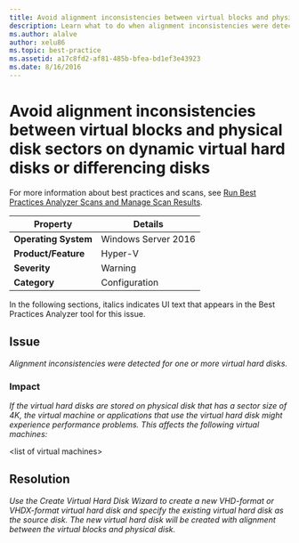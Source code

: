 ```yaml
---
title: Avoid alignment inconsistencies between virtual blocks and physical disk sectors on dynamic virtual hard disks or differencing disks
description: Learn what to do when alignment inconsistencies were detected for one or more virtual hard disks.
ms.author: alalve
author: xelu86
ms.topic: best-practice
ms.assetid: a17c8fd2-af81-485b-bfea-bd1ef3e43923
ms.date: 8/16/2016
---
```

# Avoid alignment inconsistencies between virtual blocks and physical disk sectors on dynamic virtual hard disks or differencing disks

For more information about best practices and scans, see [Run Best Practices Analyzer Scans and Manage Scan Results](/previous-versions/windows/it-pro/windows-server-2012-R2-and-2012/hh831400(v=ws.11)).

|Property|Details|
|-|-|
|**Operating System**|Windows Server 2016|
|**Product/Feature**|Hyper-V|
|**Severity**|Warning|
|**Category**|Configuration|

In the following sections, italics indicates UI text that appears in the Best Practices Analyzer tool for this issue.

## Issue
*Alignment inconsistencies were detected for one or more virtual hard disks.*

### Impact
*If the virtual hard disks are stored on physical disk that has a sector size of 4K, the virtual machine or applications that use the virtual hard disk might experience performance problems. This affects the following virtual machines:*

\<list of virtual machines>

## Resolution
*Use the Create Virtual Hard Disk Wizard to create a new VHD-format or VHDX-format virtual hard disk and specify the existing virtual hard disk as the source disk. The new virtual hard disk will be created with alignment between the virtual blocks and physical disk.*

